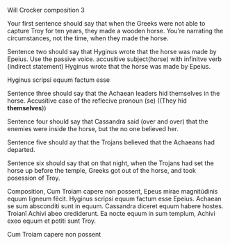 Will Crocker composition 3 

Your first sentence should say that when the Greeks were not able to capture Troy for ten years, they made a wooden horse. You’re narrating the circumstances, not the time, when they made the horse.

Sentence two should say that Hyginus wrote that the horse was made by Epeius. Use the passive voice.
  accusitive subject(horse) with infinitve verb (indirect statement)
  Hyginus wrote that the horse was made by Epeius.
  
  Hyginus scripsi equum factum esse

Sentence three should say that the Achaean leaders hid themselves in the horse.
  Accusitive case of the reflecive pronoun (se) ((They hid **themselves**))

Sentence four should say that Cassandra said (over and over) that the enemies were inside the horse, but the no one believed her.
  
Sentence five should ay that the Trojans believed that the Achaeans had departed.

Sentence six should say that on that night, when the Trojans had set the horse up before the temple, Greeks got out of the horse, and took posession of Troy.

Composition,
Cum Troiam capere non possent, Epeus mirae magnitūdinis equum ligneum fēcit. Hyginus scripsi equum factum esse Epeius. Achaean se sum absconditi sunt in equum. Cassandra diceret equum habere hostes. Troianī Achivi abeo crediderunt. Ea nocte equum in sum templum, Achivi exeo equum et potiti sunt Troy.

Cum Troiam capere non possent
